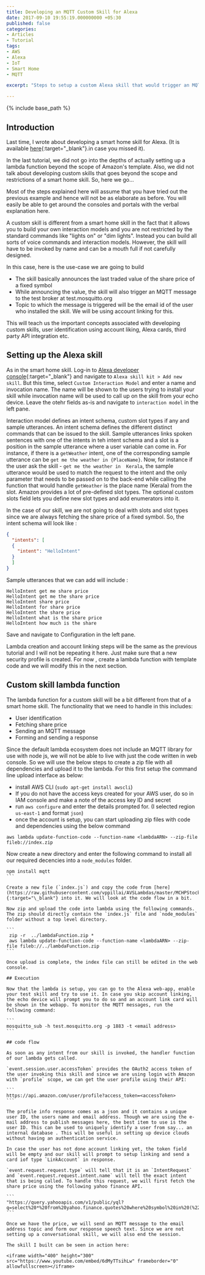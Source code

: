```yaml
---
title: Developing an MQTT Custom Skill for Alexa 
date: 2017-09-10 19:55:19.000000000 +05:30
published: false 
categories:
- Articles
- Tutorial
tags:
- AWS
- Alexa
- IoT
- Smart Home
- MQTT

excerpt: "Steps to setup a custom Alexa skill that would trigger an MQTT message to the users e-mail address topic"

---
```

<style>
div {
  text-align: justify;
  text-justify: inter-word;
}
</style>


{% include base_path %}

## Introduction

Last time, I wrote about developing a smart home skill for Alexa. (It is available [here](https://embeddedinn.github.io/articles/tutorial/Developing-an-Alexa-Smart-Home-Skill/){:target="\_blank"}.in case you missed it). 

In the last tutorial, we did not go into the depths of actually setting up a lambda function beyond the scope of Amazon's template. Also, we did not talk about developing custom skills that goes beyond the scope and restrictions of a smart home skill. So, here we go...

Most of the steps explained here will assume that you have tried out the previous example and hence will not be as elaborate as before. You will easily be able to get around the consoles and portals with the verbal explanation here. 

A custom skill is different from a smart home skill in the fact that it allows you to build your own interaction models and you are not restricted by the standard commands like "lights on" or "dim lights". Instead you can build all sorts of voice commands and interaction models. However, the skill will have to be invoked by name and can be a mouth full if not carefully designed. 

In this case, here is the use-case we are going to build

- The skill basically announces the last traded value of the share price of a fixed symbol
- While announcing the value, the skill will also trigger an MQTT message to the test broker at test.mosquitto.org
- Topic to which the message is triggered will be the email id of the user who installed the skill. We will be using account linking for this.

This will teach us the important concepts associated with developing custom skills, user identification using account liking, Alexa cards, third party API integration etc.

## Setting up the Alexa skill

As in the smart home skill. Log-in to [Alexa developer console](https://developer.amazon.com/home.html){:target="\_blank"} and navigate to `Alexa skill kit > Add new skill`. But this time, select ` Custom Interaction Model ` and enter a name and invocation name. The name will be shown to the users trying to install your skill while invocation name will be used to call up on the skill from your echo device. Leave the otehr fields as-is and navigate to `interaction model` in the left pane. 

Interaction model defines an intent schema, custom slot types if any and sample utterances. An intent schema defines the different distinct commands that can be issued to the skill. Sample utterances links spoken sentences with one of the intents in teh intent schema and a slot is a position in the sample utterance where a user variable can come in. For instance, if there is a `getWeather` intent, one of the corresponding sample utterance can be `get me the weather in {PlaceName}`. Now, for instance if the user ask the skill - `get me the weather in  Kerala`, the sample utterance would be used to match the request to the intent and the only parameter that needs to be passed on to the back-end while calling the function that would handle `getWeather` is the place name (Kerala) from the slot. Amazon provides a lot of pre-defined slot types. The optional custom slots field lets you define new slot types and add enumerators into it.

In the case of our skill, we are not going to deal with slots and slot types since we are always fetching the share price of a fixed symbol. So, the intent schema will look like :

```json
{
  "intents": [
  {
    "intent": "HelloIntent"
  }
  ]
}
```

Sample utterances that we can add will include :

```
HelloIntent get me share price
HelloIntent get me the share price
HelloIntent share price
HelloIntent for share price
HelloIntent the share price
HelloIntent what is the share price
HelloIntent how much is the share
```

Save and navigate to Configuration in the left pane.

Lambda creation and account linking steps will be the same as the previous tutorial and I will not be repeating it here. Just make sure that a new security profile is created. For now , create a lambda function with template code and we will modify this in the next section.

## Custom skill lambda function

The lambda function for a custom skill will be a bit different from that of a smart home skill. The functionality that we need to handle in this includes:

- User identification
- Fetching share price
- Sending an MQTT message
- Forming and sending a response

Since the default lambda ecosystem does not include an MQTT library for use with node js, we will not be able to live with just the code written in web console. So we will use the below steps to create a zip file with all dependencies and upload it to the lambda. For this first setup the command line upload interface as below:

- install AWS CLI (`sudo apt-get install awscli`)
- If you do not have the access keys created for your AWS user, do so in IAM console and make a note of the access key ID and secret
- run `aws configure` and enter the details prompted for. (I selected region `us-east-1` and format `json`)
- once the account is setup, you can start uploading zip files with code and dependencies using the below command 

```
aws lambda update-function-code --function-name <lambdaARN> --zip-file fileb://index.zip
```

Now create a new directory and enter the following command to install all our required decencies into a `node_modules` folder.

````
npm install mqtt
```

Create a new file (`index.js`) and copy the code from [here](https://raw.githubusercontent.com/vppillai/AVSLambdas/master/MCHPStockSkill/MicrochipStockSkill.js){:target="\_blank"} into it. We will look at the code flow in a bit. 

Now zip and upload the code into lambda using the following commands. The zip should directly contain the `index.js` file and `node_modules` folder without a top level directory.

```
 zip -r  ../lambdaFunction.zip *
 aws lambda update-function-code --function-name <lambdaARN> --zip-file fileb://../lambdaFunction.zip
```

Once upload is complete, the index file can still be edited in the web console. 

## Execution 

Now that the lambda is setup, you can go to the Alexa web-app, enable your test skill and try to use it. In case you skip account linking, the echo device will prompt you to do so and an account link card will be shown in the webapp. To monitor the MQTT messages, run the following command:

```
mosquitto_sub -h test.mosquitto.org -p 1883 -t <email address>
```

## code flow

As soon as any intent from our skill is invoked, the handler function of our lambda gets called. 

`event.session.user.accessToken` provides the OAuth2 access token of the user invoking this skill and since we are using login with Amazon with `profile` scope, we can get the user profile using their API:

```
https://api.amazon.com/user/profile?access_token=<accessToken>
```

The profile info response comes as a json and it contains a unique user ID, the users name and email address. Though we are using the e-mail address to publish messages here, the best item to use is the user ID. This can be used to uniquely identify a user from say... an internal database . This will be useful in setting up device clouds without having an authentication service. 

In case the user has not done account linking yet, the token field will be empty and our skill will prompt to setup linking and send a card iof type `LinkAccount` in response. 

`event.request.request.type` will tell that it is an `IntentRequest` and `event.request.request.intent.name` will tell the exact intent that is being called. To handle this request, we will first fetch the share price using the following yahoo finance API.

```
"https://query.yahooapis.com/v1/public/yql?q=select%20*%20from%20yahoo.finance.quotes%20where%20symbol%20in%20(%22MCHP%22)&format=json&diagnostics=false&env=store%3A%2F%2Fdatatables.org%2Falltableswithkeys"
```

Once we have the price, we will send an MQTT message to the email address topic and form our response speech text. Since we are not setting up a conversational skill, we will also end the session.

The skill I built can be seen in action here:

<iframe width="400" height="300" src="https://www.youtube.com/embed/6dMyTTsihLw" frameborder="0" allowfullscreen></iframe>


